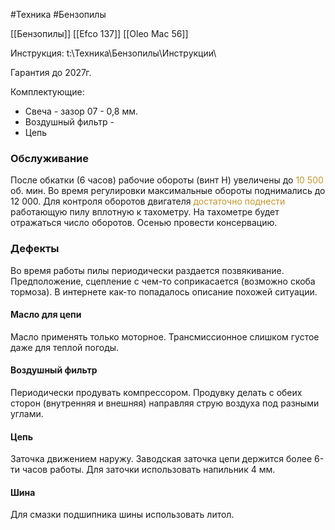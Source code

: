 #Техника #Бензопилы 

[[Бензопилы]]
[[Efco 137]]
[[Oleo Mac 56]]

Инструкция: t:\Техника\Бензопилы\Инструкции\

Гарантия до 2027г.

Комплектующие:
- Свеча - зазор 07 - 0,8 мм.
- Воздушный фильтр - 
- Цепь

### Обслуживание
После обкатки (6 часов) рабочие обороты (винт H) увеличены до <span style='color:#c7952b'>10 500</span> об. мин.
Во время регулировки максимальные обороты поднимались до 12 000.
Для контроля оборотов двигателя <span style='color:#c7952b'>достаточно поднести</span> работающую пилу вплотную к тахометру. На тахометре будет отражаться число оборотов.
Осенью провести консервацию.

### Дефекты
Во время работы пилы периодически раздается позвякивание. Предположение, сцепление с чем-то соприкасается (возможно скоба тормоза). В интернете как-то попадалось описание похожей ситуации.

#### Масло для цепи
Масло применять только моторное. Трансмиссионное слишком густое даже для теплой погоды.

#### Воздушный фильтр
Периодически продувать компрессором. Продувку делать с обеих сторон (внутренняя и внешняя) направляя струю воздуха под разными углами. 

#### Цепь
Заточка движением наружу.
Заводская заточка цепи держится более 6-ти часов работы.
Для заточки использовать напильник 4 мм.

#### Шина
Для смазки подшипника шины использовать литол.


